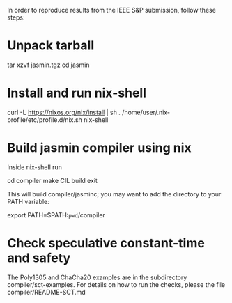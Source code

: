In order to reproduce results from the IEEE S&P submission, follow these steps:

# Unpack tarball

  tar xzvf jasmin.tgz
  cd jasmin

# Install and run nix-shell

  curl -L https://nixos.org/nix/install | sh
  . /home/user/.nix-profile/etc/profile.d/nix.sh
  nix-shell

# Build jasmin compiler using nix

Inside nix-shell run

  cd compiler
  make CIL build
  exit

This will build compiler/jasminc; you may want to add the directory to your PATH variable:

  export PATH=$PATH:`pwd`/compiler


# Check speculative constant-time and safety

The Poly1305 and ChaCha20 examples are in the subdirectory compiler/sct-examples.
For details on how to run the checks, please the file compiler/README-SCT.md
